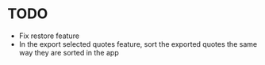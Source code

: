# TODO

- Fix restore feature
- In the export selected quotes feature, sort the exported quotes the same way they are sorted in the app
